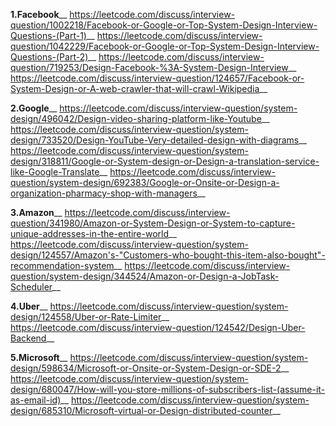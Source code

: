 **1.Facebook**__
<https://leetcode.com/discuss/interview-question/1002218/Facebook-or-Google-or-Top-System-Design-Interview-Questions-(Part-1)>__
<https://leetcode.com/discuss/interview-question/1042229/Facebook-or-Google-or-Top-System-Design-Interview-Questions-(Part-2)>__
<https://leetcode.com/discuss/interview-question/719253/Design-Facebook-%3A-System-Design-Interview>__
<https://leetcode.com/discuss/interview-question/124657/Facebook-or-System-Design-or-A-web-crawler-that-will-crawl-Wikipedia>__

**2.Google**__
<https://leetcode.com/discuss/interview-question/system-design/496042/Design-video-sharing-platform-like-Youtube>__
<https://leetcode.com/discuss/interview-question/system-design/733520/Design-YouTube-Very-detailed-design-with-diagrams>__
<https://leetcode.com/discuss/interview-question/system-design/318811/Google-or-System-design-or-Design-a-translation-service-like-Google-Translate>__
<https://leetcode.com/discuss/interview-question/system-design/692383/Google-or-Onsite-or-Design-a-organization-pharmacy-shop-with-managers>__

**3.Amazon**__
<https://leetcode.com/discuss/interview-question/341980/Amazon-or-System-Design-or-System-to-capture-unique-addresses-in-the-entire-world>__
<https://leetcode.com/discuss/interview-question/system-design/124557/Amazon's-"Customers-who-bought-this-item-also-bought"-recommendation-system>__
<https://leetcode.com/discuss/interview-question/system-design/344524/Amazon-or-Design-a-JobTask-Scheduler>__

**4.Uber**__
<https://leetcode.com/discuss/interview-question/system-design/124558/Uber-or-Rate-Limiter>__
<https://leetcode.com/discuss/interview-question/124542/Design-Uber-Backend>__

**5.Microsoft**__
<https://leetcode.com/discuss/interview-question/system-design/598634/Microsoft-or-Onsite-or-System-Design-or-SDE-2>__
<https://leetcode.com/discuss/interview-question/system-design/680047/How-will-you-store-millions-of-subscribers-list-(assume-it-as-email-id)>__
<https://leetcode.com/discuss/interview-question/system-design/685310/Microsoft-virtual-or-Design-distributed-counter>__
